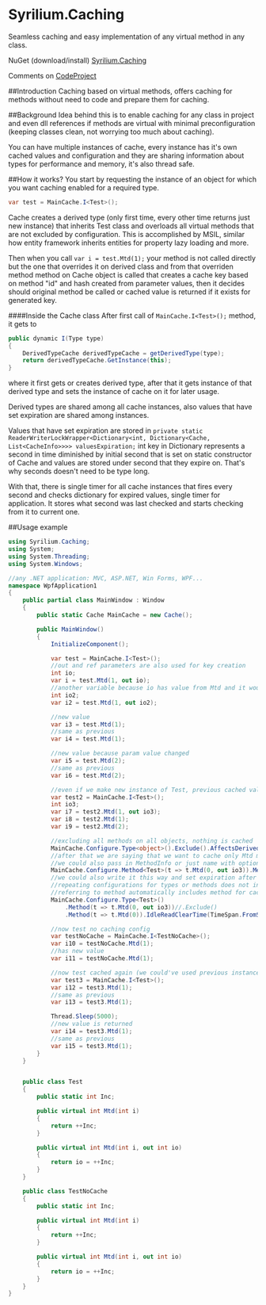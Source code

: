 # Syrilium.Caching
Seamless caching and easy implementation of any virtual method in any class.

NuGet (download/install) [Syrilium.Caching](https://www.nuget.org/packages/Syrilium.Caching)

Comments on [CodeProject](http://www.codeproject.com/Tips/877717/Syrilium-Caching)

##Introduction
Caching based on virtual methods, offers caching for methods without need to code and prepare them for caching.

##Background
Idea behind this is to enable caching for any class in project and even dll references if methods are virtual with minimal preconfiguration (keeping classes clean, not worrying too much about caching).

You can have multiple instances of cache, every instance has it's own cached values and configuration and they are sharing information about types for performance and memory, it's also thread safe.

##How it works?
You start by requesting the instance of an object for which you want caching enabled for a required type. 
```cs
var test = MainCache.I<Test>();
```
Cache creates a derived type (only first time, every other time returns just new instance) that inherits Test class and overloads all virtual methods that are not excluded by configuration. This is accomplished by MSIL, similar how entity framework inherits entities for property lazy loading and more.

Then when you call `var i = test.Mtd(1);` your method is not called directly but the one that overrides it on derived class and from that overriden method method on Cache object is called that creates a cache key based on method "id" and hash created from parameter values, then it decides should original method be called or cached value is returned if it exists for generated key.

####Inside the Cache class
After first call of `MainCache.I<Test>();` method, it gets to
```cs
public dynamic I(Type type)
{
    DerivedTypeCache derivedTypeCache = getDerivedType(type);
    return derivedTypeCache.GetInstance(this);
}
```
where it first gets or creates derived type, after that it gets instance of that derived type and sets the instance of cache on it for later usage.

Derived types are shared among all cache instances, also values that have set expiration are shared among instances.

Values that have set expiration are stored in
`private static ReaderWriterLockWrapper<Dictionary<int, Dictionary<Cache, List<CacheInfo>>>> valuesExpiration;`
int key in Dictionary represents a second in time diminished by initial second that is set on static constructor of Cache and values are stored under second that they expire on. That's why seconds doesn't need to be type long.

With that, there is single timer for all cache instances that fires every second and checks dictionary for expired values, single timer for application. It stores what second was last checked and starts checking from it to current one.

##Usage example
```cs
using Syrilium.Caching;
using System;
using System.Threading;
using System.Windows;

//any .NET application: MVC, ASP.NET, Win Forms, WPF...
namespace WpfApplication1
{
	public partial class MainWindow : Window
	{
		public static Cache MainCache = new Cache();

		public MainWindow()
		{
			InitializeComponent();

			var test = MainCache.I<Test>();
			//out and ref parameters are also used for key creation
			int io;
			var i = test.Mtd(1, out io);
			//another variable because io has value from Mtd and it would generate new key and new cache value
			int io2;
			var i2 = test.Mtd(1, out io2);

			//new value
			var i3 = test.Mtd(1);
			//same as previous
			var i4 = test.Mtd(1);

			//new value because param value changed
			var i5 = test.Mtd(2);
			//same as previous
			var i6 = test.Mtd(2);

			//even if we make new instance of Test, previous cached values are preserved
			var test2 = MainCache.I<Test>();
			int io3;
			var i7 = test2.Mtd(1, out io3);
			var i8 = test2.Mtd(1);
			var i9 = test2.Mtd(2);

			//excluding all methods on all objects, nothing is cached
			MainCache.Configure.Type<object>().Exclude().AffectsDerivedTypes();
			//after that we are saying that we want to cache only Mtd methods on type Test and passing dummy parameters to methods so that they can be identified,
			//we could also pass in MethodInfo or just name with optional param types
			MainCache.Configure.Method<Test>(t => t.Mtd(0, out io3)).Method(t => t.Mtd(0));
			//we could also write it this way and set expiration after 3 sec of no use to method with one param
			//repeating configurations for types or methods does not insert new configuration, but changes previously set
			//referring to method automatically includes method for caching, for exclusion you also call Exclude() method
			MainCache.Configure.Type<Test>()
				.Method(t => t.Mtd(0, out io3))//.Exclude()
				.Method(t => t.Mtd(0)).IdleReadClearTime(TimeSpan.FromSeconds(3));

			//now test no caching config
			var testNoCache = MainCache.I<TestNoCache>();
			var i10 = testNoCache.Mtd(1);
			//has new value
			var i11 = testNoCache.Mtd(1);

			//now test cached again (we could've used previous instance of Test, results would've been the same)
			var test3 = MainCache.I<Test>();
			var i12 = test3.Mtd(1);
			//same as previous
			var i13 = test3.Mtd(1);

			Thread.Sleep(5000);
			//new value is returned
			var i14 = test3.Mtd(1);
			//same as previous
			var i15 = test3.Mtd(1);
		}
	}


	public class Test
	{
		public static int Inc;

		public virtual int Mtd(int i)
		{
			return ++Inc;
		}

		public virtual int Mtd(int i, out int io)
		{
			return io = ++Inc;
		}
	}

	public class TestNoCache
	{
		public static int Inc;

		public virtual int Mtd(int i)
		{
			return ++Inc;
		}

		public virtual int Mtd(int i, out int io)
		{
			return io = ++Inc;
		}
	}
}
```
